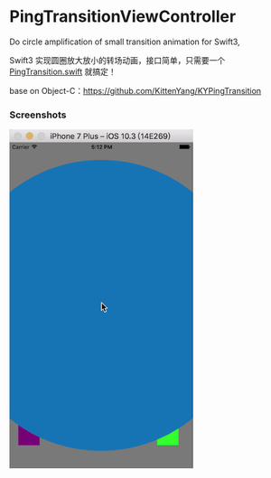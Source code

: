 # PingTransitionViewController

Do circle amplification of small transition animation for Swift3,

Swift3 实现圆圈放大放小的转场动画，接口简单，只需要一个 [PingTransition.swift](https://github.com/iHTCboy/PingTransitionViewController/blob/master/PingTransition-Swift/PingTransition.swift)  就搞定！ 

base on Object-C：https://github.com/KittenYang/KYPingTransition


### Screenshots

![Screenshots](https://github.com/iHTCboy/PingTransitionViewController/blob/master/PingTransition-Swift/Screenshots/PingTransition-20170521-171300.gif)
